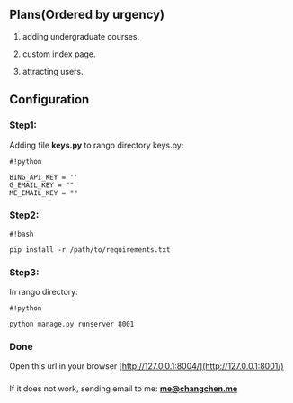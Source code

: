 ## Plans(Ordered by urgency) ##
1. adding undergraduate courses. 
 
2. custom index page.
3. attracting users.


## Configuration ##
### Step1: ###
Adding file **keys.py** to rango directory
keys.py:   
```
#!python

BING_API_KEY = ''
G_EMAIL_KEY = ""
ME_EMAIL_KEY = ""
```

### Step2: ###

```
#!bash

pip install -r /path/to/requirements.txt
```

### Step3: ###

In rango directory:   

```
#!python

python manage.py runserver 8001
```

### Done ###
Open this url in your browser
[http://127.0.0.1:8004/](http://127.0.0.1:8001/)

###  ###
###  ###
If it does not work, sending email to me:
**me@changchen.me**
